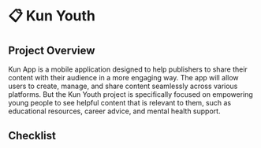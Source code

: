 # 📋 Kun Youth

## Project Overview

Kun App is a mobile application designed to help publishers to share their content with their audience in a more engaging way. The app will allow users to create, manage, and share content seamlessly across various platforms. But the Kun Youth project is specifically focused on empowering young people to see helpful content that is relevant to them, such as educational resources, career advice, and mental health support.

## Checklist
